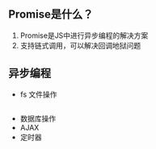 ## Promise是什么？
1. Promise是JS中进行异步编程的解决方案
2. 支持链式调用，可以解决回调地狱问题

## 异步编程
* fs 文件操作
    ```js

    ```
* 数据库操作
* AJAX
* 定时器